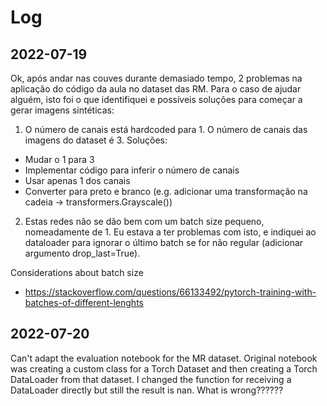 # Log
## 2022-07-19
Ok, após andar nas couves durante demasiado tempo, 
2 problemas na aplicação do código da aula no dataset das RM.
Para o caso de ajudar alguém, 
isto foi o que identifiquei e possíveis soluções para começar a 
gerar imagens sintéticas:

1) O número de canais está hardcoded para 1. 
O número de canais das imagens do dataset é 3. Soluções:
  - Mudar o 1 para 3
  - Implementar código para inferir o número de canais
  - Usar apenas 1 dos canais
  - Converter para preto e branco (e.g. adicionar uma transformação
na cadeia -> transformers.Grayscale())

2) Estas redes não se dão bem com um batch size pequeno, 
nomeadamente de 1. Eu estava a ter problemas com isto, e 
indiquei ao dataloader para ignorar o último batch se for não 
regular (adicionar argumento drop_last=True).

Considerations about batch size
 - https://stackoverflow.com/questions/66133492/pytorch-training-with-batches-of-different-lenghts

## 2022-07-20

Can't adapt the evaluation notebook for the MR dataset.
Original notebook was creating a custom class for a Torch Dataset and
then creating a Torch DataLoader from that dataset.
I changed the function for receiving a DataLoader directly but still
the result is nan.
What is wrong??????
